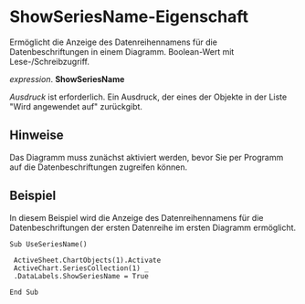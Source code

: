 
# ShowSeriesName-Eigenschaft

Ermöglicht die Anzeige des Datenreihennamens für die Datenbeschriftungen in einem Diagramm. Boolean-Wert mit Lese-/Schreibzugriff.

 _expression_. **ShowSeriesName**

 _Ausdruck_ ist erforderlich. Ein Ausdruck, der eines der Objekte in der Liste "Wird angewendet auf" zurückgibt.


## Hinweise

Das Diagramm muss zunächst aktiviert werden, bevor Sie per Programm auf die Datenbeschriftungen zugreifen können.


## Beispiel

In diesem Beispiel wird die Anzeige des Datenreihennamens für die Datenbeschriftungen der ersten Datenreihe im ersten Diagramm ermöglicht.


```
Sub UseSeriesName() 
 
 ActiveSheet.ChartObjects(1).Activate 
 ActiveChart.SeriesCollection(1) _ 
 .DataLabels.ShowSeriesName = True 
 
End Sub
```


